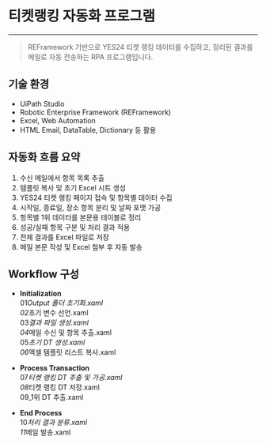 # 티켓랭킹 자동화 프로그램

---

> REFramework 기반으로 YES24 티켓 랭킹 데이터를 수집하고, 정리된 결과를 메일로 자동 전송하는 RPA 프로그램입니다.

## 기술 환경

- UiPath Studio
- Robotic Enterprise Framework (REFramework)
- Excel, Web Automation
- HTML Email, DataTable, Dictionary 등 활용

## 자동화 흐름 요약

1. 수신 메일에서 항목 목록 추출
2. 템플릿 복사 및 초기 Excel 시트 생성
3. YES24 티켓 랭킹 페이지 접속 및 항목별 데이터 수집
4. 시작일, 종료일, 장소 항목 분리 및 날짜 포맷 가공
5. 항목별 1위 데이터를 본문용 테이블로 정리
6. 성공/실패 항목 구분 및 처리 결과 적용
7. 전체 결과를 Excel 파일로 저장
8. 메일 본문 작성 및 Excel 첨부 후 자동 발송

## Workflow 구성

- **Initialization** <br>
  01*Output 폴더 초기화.xaml <br>
  02*초기 변수 선언.xaml <br>
  03*결과 파일 생성.xaml <br>
  04*메일 수신 및 항목 추출.xaml <br>
  05*초기 DT 생성.xaml <br>
  06*엑셀 템플릿 리스트 복사.xaml <br>

- **Process Transaction** <br>
  07*티켓 랭킹 DT 추출 및 가공.xaml <br>
  08*티켓 랭킹 DT 저장.xaml <br>
  09_1위 DT 추출.xaml <br>

- **End Process** <br>
  10*처리 결과 분류.xaml <br>
  11*메일 발송.xaml <br>
